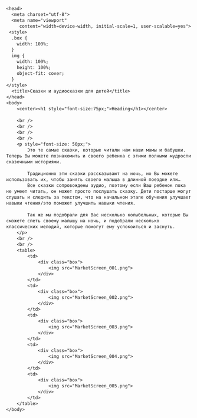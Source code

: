 <!DOCTYPE html>
	<head>
	  <meta charset="utf-8">
	  <meta name="viewport"
	     content="width=device-width, initial-scale=1, user-scalable=yes">
	 <style>
      .box {
        width: 100%;
      }
      img {
        width: 100%;
        height: 100%;
        object-fit: cover;
      }
    </style>
	  <title>Сказки и аудиосказки для детей</title>
	</head>
	<body>
		<center><h1 style="font-size:75px;">Heading</h1></center>

		<br />
		<br />
		<br />
		<br />
		<p style="font-size: 50px;">
			Это те самые сказки, которые читали нам наши мамы и бабушки. Теперь Вы можете познакомить и своего ребенка с этими полными мудрости сказочными историями.

			Традиционно эти сказки рассказывают на ночь, но Вы можете использовать их, чтобы занять своего малыша в длинной поездке или…
			Все сказки сопровождены аудио, поэтому если Ваш ребенок пока не умеет читать, он может просто послушать сказку. Дети постарше могут слушать и следить за текстом, что на начальном этапе обучения улучшает навыки чтения/это поможет улучшить навыки чтения.

			Так же мы подобрали для Вас несколько колыбельных, которые Вы сможете спеть своему малышу на ночь, и подобрали несколько классических мелодий, которые помогут ему успокоиться и заснуть.
		</p>
		<br />
		<br />
		<table>
			<td>
				<div class="box">
					<img src="MarketScreen_001.png">
				</div>
			</td>
			<td>
				<div class="box">
					<img src="MarketScreen_002.png">
				</div>
			</td>
			<td>
				<div class="box">
					<img src="MarketScreen_003.png">
				</div>
			</td>
			<td>
				<div class="box">
					<img src="MarketScreen_004.png">
				</div>
			</td>
			<td>
				<div class="box">
					<img src="MarketScreen_005.png">
				</div>
			</td>
		</table>
	</body>
</html>